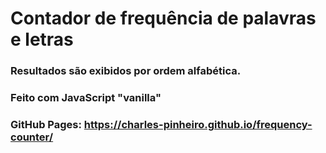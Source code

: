 # Contador de frequência de palavras e letras

### Resultados são exibidos por ordem alfabética.

### Feito com JavaScript "vanilla"

### GitHub Pages: https://charles-pinheiro.github.io/frequency-counter/
